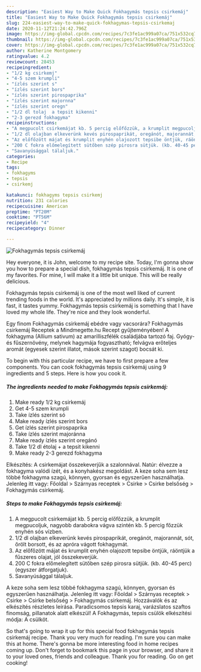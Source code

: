 ```yaml
---
description: "Easiest Way to Make Quick Fokhagymás tepsis csirkemáj"
title: "Easiest Way to Make Quick Fokhagymás tepsis csirkemáj"
slug: 224-easiest-way-to-make-quick-fokhagymas-tepsis-csirkemaj
date: 2020-11-12T21:24:42.796Z
image: https://img-global.cpcdn.com/recipes/7c3fe1ac999a07ca/751x532cq70/fokhagymas-tepsis-csirkemaj-recept-foto.jpg
thumbnail: https://img-global.cpcdn.com/recipes/7c3fe1ac999a07ca/751x532cq70/fokhagymas-tepsis-csirkemaj-recept-foto.jpg
cover: https://img-global.cpcdn.com/recipes/7c3fe1ac999a07ca/751x532cq70/fokhagymas-tepsis-csirkemaj-recept-foto.jpg
author: Katherine Montgomery
ratingvalue: 4.2
reviewcount: 28453
recipeingredient:
- "1/2 kg csirkemj"
- "4-5 szem krumpli"
- "ízlés szerint s"
- "ízlés szerint bors"
- "ízlés szerint pirospaprika"
- "ízlés szerint majornna"
- "ízlés szerint oregn"
- "1/2 dl tolaj  a tepsit kikenni"
- "2-3 gerezd fokhagyma"
recipeinstructions:
- "A megpucolt csirkemájat kb. 5 percig előfőzzük, a krumplit megpucoljuk, nagyobb darabokra vágva szintén kb. 5 percig főzzük enyhén sós vízben."
- "1/2 dl olajban elkeverünk kevés pirospaprikát, oregánót, majorannát, sót, őrölt borsott, és az apróra vágott fokhagymát."
- "Az előfőzött májat és krumplit enyhén olajozott tepsibe öntjük, ráöntjük a fűszeres olajat, jól összekeverjük."
- "200 C fokra előmelegített sütőben szép pirosra sütjük. (kb. 40-45 perc) (egyszer átforgatjuk)."
- "Savanyúsággal tálaljuk."
categories:
- Recipe
tags:
- fokhagyms
- tepsis
- csirkemj

katakunci: fokhagyms tepsis csirkemj 
nutrition: 231 calories
recipecuisine: American
preptime: "PT20M"
cooktime: "PT56M"
recipeyield: "4"
recipecategory: Dinner

---
```



![Fokhagymás tepsis csirkemáj](https://img-global.cpcdn.com/recipes/7c3fe1ac999a07ca/751x532cq70/fokhagymas-tepsis-csirkemaj-recept-foto.jpg)

Hey everyone, it is John, welcome to my recipe site. Today, I'm gonna show you how to prepare a special dish, fokhagymás tepsis csirkemáj. It is one of my favorites. For mine, I will make it a little bit unique. This will be really delicious.

Fokhagymás tepsis csirkemáj is one of the most well liked of current trending foods in the world. It's appreciated by millions daily. It's simple, it is fast, it tastes yummy. Fokhagymás tepsis csirkemáj is something that I have loved my whole life. They're nice and they look wonderful.

Egy finom Fokhagymás csirkemáj ebédre vagy vacsorára? Fokhagymás csirkemáj Receptek a Mindmegette.hu Recept gyűjteményében! A fokhagyma (Allium sativum) az amarilliszfélék családjába tartozó faj. Gyógy- és fűszernövény, melynek hagymája fogyasztható; felvágva erőteljes aromát (egyesek szerint illatot, mások szerint szagot) bocsát ki.


To begin with this particular recipe, we have to first prepare a few components. You can cook fokhagymás tepsis csirkemáj using 9 ingredients and 5 steps. Here is how you cook it.

<!--inarticleads1-->

##### The ingredients needed to make Fokhagymás tepsis csirkemáj:

1. Make ready 1/2 kg csirkemáj
1. Get 4-5 szem krumpli
1. Take ízlés szerint só
1. Make ready ízlés szerint bors
1. Get ízlés szerint pirospaprika
1. Take ízlés szerint majoránna
1. Make ready ízlés szerint oregánó
1. Take 1/2 dl étolaj + a tepsit kikenni
1. Make ready 2-3 gerezd fokhagyma


Elkészítés: A csirkemájat összekeverjűk a szalonnával. Natúr: élvezze a fokhagyma valódi ízét, és a konyhakész megoldást. A keze soha sem lesz többé fokhagyma szagú, könnyen, gyorsan és egyszerűen használhatja. Jelenleg itt vagy: Főoldal &gt; Szárnyas receptek &gt; Csirke &gt; Csirke belsőség &gt; Fokhagymás csirkemáj. 

<!--inarticleads2-->

##### Steps to make Fokhagymás tepsis csirkemáj:

1. A megpucolt csirkemájat kb. 5 percig előfőzzük, a krumplit megpucoljuk, nagyobb darabokra vágva szintén kb. 5 percig főzzük enyhén sós vízben.
1. 1/2 dl olajban elkeverünk kevés pirospaprikát, oregánót, majorannát, sót, őrölt borsott, és az apróra vágott fokhagymát.
1. Az előfőzött májat és krumplit enyhén olajozott tepsibe öntjük, ráöntjük a fűszeres olajat, jól összekeverjük.
1. 200 C fokra előmelegített sütőben szép pirosra sütjük. (kb. 40-45 perc) (egyszer átforgatjuk).
1. Savanyúsággal tálaljuk.


A keze soha sem lesz többé fokhagyma szagú, könnyen, gyorsan és egyszerűen használhatja. Jelenleg itt vagy: Főoldal &gt; Szárnyas receptek &gt; Csirke &gt; Csirke belsőség &gt; Fokhagymás csirkemáj. Hozzávalók és az elkészítés részletes leírása. Paradicsomos tepsis karaj, varázslatos szaftos finomság, pillanatok alatt elkészül! A Fokhagymás, tepsis csülök elkészítési módja: A csülköt. 

So that's going to wrap it up for this special food fokhagymás tepsis csirkemáj recipe. Thank you very much for reading. I'm sure you can make this at home. There's gonna be more interesting food in home recipes coming up. Don't forget to bookmark this page in your browser, and share it to your loved ones, friends and colleague. Thank you for reading. Go on get cooking!
